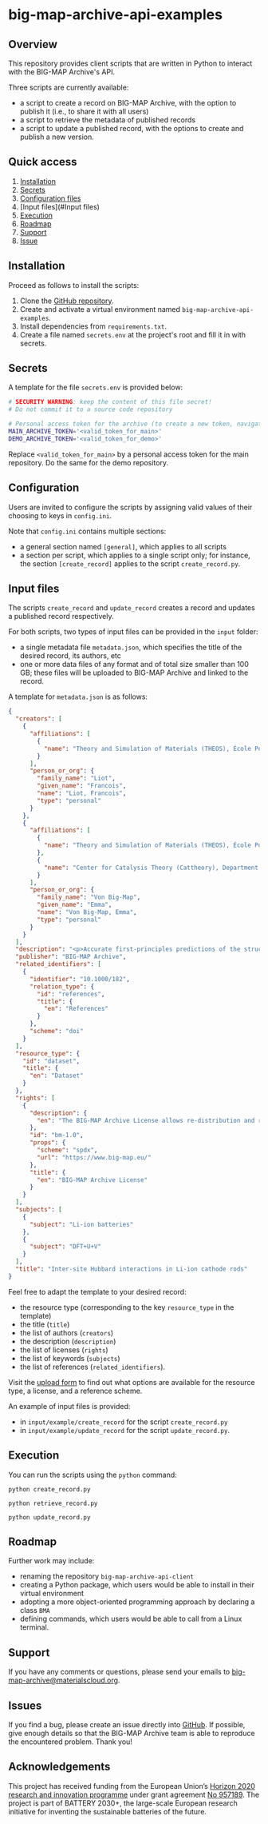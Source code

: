 # big-map-archive-api-examples

## Overview

This repository provides client scripts that are written in Python to interact with the BIG-MAP Archive's API. 

Three scripts are currently available:
- a script to create a record on BIG-MAP Archive, with the option to publish it (i.e., to share it with all users)
- a script to retrieve the metadata of published records
- a script to update a published record, with the options to create and publish a new version.

## Quick access

1. [Installation](#Installation)
2. [Secrets](#Secrets)
3. [Configuration files](#Configuration)
4. [Input files](#Input files)
5. [Execution](#Execution)
6. [Roadmap](#Roadmap)
7. [Support](#Support)
8. [Issue](#Issue)

## Installation

Proceed as follows to install the scripts:

1. Clone the [GitHub repository](https://github.com/materialscloud-org/big-map-archive-api-examples/).
2. Create and activate a virtual environment named `big-map-archive-api-examples`.
3. Install dependencies from `requirements.txt`.
4. Create a file named `secrets.env` at the project's root and fill it in with secrets.

## Secrets

A template for the file `secrets.env` is provided below:

```bash
# SECURITY WARNING: keep the content of this file secret!
# Do not commit it to a source code repository

# Personal access token for the archive (to create a new token, navigate to 'Applications' > 'Personal access tokens')
MAIN_ARCHIVE_TOKEN='<valid_token_for_main>'
DEMO_ARCHIVE_TOKEN='<valid_token_for_demo>'
```

Replace `<valid_token_for_main>` by a personal access token for the main repository. Do the same for the demo repository.

## Configuration

Users are invited to configure the scripts by assigning valid values of their choosing to keys in `config.ini`.

Note that `config.ini` contains multiple sections:
- a general section named `[general]`, which applies to all scripts
- a section per script, which applies to a single script only; 
for instance, the section `[create_record]` applies to the script `create_record.py`. 

## Input files

The scripts `create_record` and `update_record` creates a record and updates a published record respectively.

For both scripts, two types of input files can be provided in the `input` folder:
- a single metadata file `metadata.json`, which specifies the title of the desired record, its authors, etc
- one or more data files of any format and of total size smaller than 100 GB; these files will be uploaded to BIG-MAP Archive and linked to the record.

A template for `metadata.json` is as follows:

```json
{
  "creators": [
    {
      "affiliations": [
        {
          "name": "Theory and Simulation of Materials (THEOS), École Polytechnique Fédérale de Lausanne, CH-1015 Lausanne, Switzerland"
        }
      ],
      "person_or_org": {
        "family_name": "Liot",
        "given_name": "Francois",
        "name": "Liot, Francois",
        "type": "personal"
      }
    },
    {
      "affiliations": [
        {
          "name": "Theory and Simulation of Materials (THEOS), École Polytechnique Fédérale de Lausanne, CH-1015 Lausanne, Switzerland"
        },
        {
          "name": "Center for Catalysis Theory (Cattheory), Department of Physics, Technical University of Denmark (DTU), 2800 Kongens Lyngby, Denmark"
        }
      ],
      "person_or_org": {
        "family_name": "Von Big-Map",
        "given_name": "Emma",
        "name": "Von Big-Map, Emma",
        "type": "personal"
      }
    }
  ],
  "description": "<p>Accurate first-principles predictions of the structural, electronic, magnetic, and electrochemical properties of cathode materials can be key in the design of novel efficient Li-ion batteries...</p>",
  "publisher": "BIG-MAP Archive",
  "related_identifiers": [
    {
      "identifier": "10.1000/182",
      "relation_type": {
        "id": "references",
        "title": {
          "en": "References"
        }
      },
      "scheme": "doi"
    }
  ],
  "resource_type": {
    "id": "dataset",
    "title": {
      "en": "Dataset"
    }
  },
  "rights": [
    {
      "description": {
        "en": "The BIG-MAP Archive License allows re-distribution and re-use of work within the BIG-MAP community."
      },
      "id": "bm-1.0",
      "props": {
        "scheme": "spdx",
        "url": "https://www.big-map.eu/"
      },
      "title": {
        "en": "BIG-MAP Archive License"
      }
    }
  ],
  "subjects": [
    {
      "subject": "Li-ion batteries"
    },
    {
      "subject": "DFT+U+V"
    }
  ],
  "title": "Inter-site Hubbard interactions in Li-ion cathode rods"
}
```

Feel free to adapt the template to your desired record:
- the resource type (corresponding to the key `resource_type` in the template)
- the title (`title`)
- the list of authors (`creators`)
- the description (`description`)
- the list of licenses (`rights`)
- the list of keywords (`subjects`)
- the list of references (`related_identifiers`).

Visit the [upload form](https://archive.big-map.eu/uploads/new) to find out 
what options are available for the resource type, a license, and a reference scheme.

An example of input files is provided:
- in `input/example/create_record` for the script `create_record.py`
- in `input/example/update_record` for the script `update_record.py`.

## Execution

You can run the scripts using the `python` command:

```
python create_record.py
```
```
python retrieve_record.py
```
```
python update_record.py
```

## Roadmap

Further work may include:
- renaming the repository `big-map-archive-api-client`
- creating a Python package, which users would be able to install in their virtual environment
- adopting a more object-oriented programming approach by declaring a class `BMA`
- defining commands, which users would be able to call from a Linux terminal.

## Support

If you have any comments or questions, please send your emails to big-map-archive@materialscloud.org.

## Issues

If you find a bug, please create an issue directly into [GitHub](https://github.com/materialscloud-org/big-map-archive-api-examples/issues). If possible, give enough details so that the BIG-MAP Archive team is able to reproduce the encountered problem. Thank you!

## Acknowledgements

This project has received funding from the European Union’s [Horizon 2020 research and innovation programme](https://ec.europa.eu/programmes/horizon2020/en) under grant agreement [No 957189](https://cordis.europa.eu/project/id/957189). The project is part of BATTERY 2030+, the large-scale European research initiative for inventing the sustainable batteries of the future.



